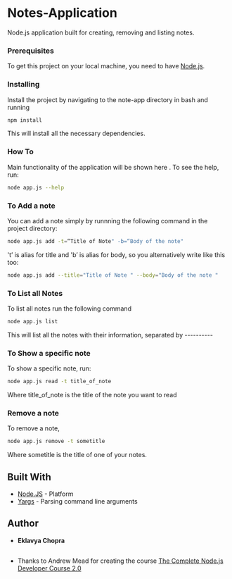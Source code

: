 # Notes-Application
Node.js  application built for creating, removing and listing notes.


### Prerequisites

To get this project on your local machine, you need to have [Node.js](https://nodejs.org).

### Installing

Install the project  by navigating to the note-app directory  in bash  and running



```bash
npm install
```

This will install all the necessary dependencies. 

### How To

 Main functionality of the application will be shown here .
 To see the help, run: 

```bash
node app.js --help
```

###  To Add a note

You can add a note simply by runnning the following command in the project directory:

```bash
node app.js add -t=“Title of Note" -b=“Body of the note"
```

't’ is alias for title and 'b’ is alias for body, so you alternatively write like this too:

```bash
node app.js add --title="Title of Note " --body="Body of the note "
```


### To List all Notes

To list all notes run the following command


```bash
node app.js list
```

This will list all the notes with their information, separated by ----------

### To Show a specific note

To show a specific note, run:

```bash
node app.js read -t title_of_note
```

Where title_of_note is the title of the note you want to read

### Remove a note

To remove a note,

```bash
node app.js remove -t sometitle
```

Where sometitle is the title of one of your notes.


## Built With

* [Node.JS](http://nodejs.org) - Platform
* [Yargs](http://yargs.js.org/) - Parsing command line arguments 

## Author

* **Eklavya Chopra** 

##
##


* Thanks to Andrew Mead for creating the course [The Complete Node.js Developer Course 2.0](https://www.udemy.com/the-complete-nodejs-developer-course-2/)
